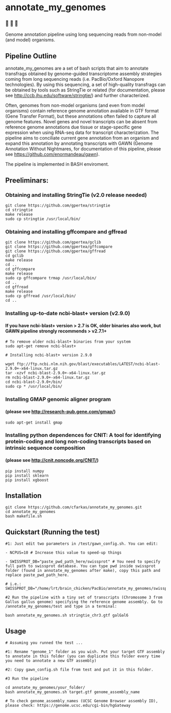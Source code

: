 # annotate_my_genomes 
### :microscope: :hatching_chick: :hatched_chick: 
Genome annotation pipeline using long sequencing reads from non-model (and model) organisms.

## Pipeline Outline

  annotate_my_genomes are a set of bash scripts that aim to annotate transfrags obtained by genome-guided transcriptome assembly strategies coming from long sequencing reads (i.e. PacBio/Oxford Nanopore technologies). By using this sequencing, a set of high-quality transfrags can be obtained by tools such as StringTie or related (for documentation, please see http://ccb.jhu.edu/software/stringtie/) and further characterized. 
  
  Often, genomes from non-model organisms (and even from model organisms) contain reference genome annotation available in GTF format (Gene Transfer Format), but these annotations often failed to capture all genome features. Novel genes and novel transcripts can be absent from reference genome annotations due tissue or stage-specific gene expression when using RNA-seq data for transcript characterization. The pipeline aims to conciliate current gene annotation from an organism and expand this annotation by annotating transcripts with GAWN (Genome Annotation Without Nightmares, for documentation of this pipeline, please see https://github.com/enormandeau/gawn). 

The pipeline is implemented in BASH enviroment.


## Preeliminars:
### Obtaining and installing StringTie (v2.0 release needed)

```
git clone https://github.com/gpertea/stringtie
cd stringtie
make release
sudo cp stringtie /usr/local/bin/
```
### Obtaining and installing gffcompare and gffread

```
git clone https://github.com/gpertea/gclib
git clone https://github.com/gpertea/gffcompare
git clone https://github.com/gpertea/gffread
cd gclib
make release
cd ..
cd gffcompare
make release
sudo cp gffcompare trmap /usr/local/bin/
cd ..
cd gffread
make release
sudo cp gffread /usr/local/bin/
cd ..
```
### Installing up-to-date ncbi-blast+ version (v2.9.0)
#### If you have ncbi-blast+ version > 2.7 is OK, older binaries also work, but GAWN pipeline strongly recommends > v2.7.1+

```
# To remove older ncbi-blast+ binaries from your system 
sudo apt-get remove ncbi-blast+

# Installing ncbi-blast+ version 2.9.0

wget ftp://ftp.ncbi.nlm.nih.gov/blast/executables/LATEST/ncbi-blast-2.9.0+-x64-linux.tar.gz
tar -xzvf ncbi-blast-2.9.0+-x64-linux.tar.gz
rm ncbi-blast-2.9.0+-x64-linux.tar.gz
cd ncbi-blast-2.9.0+/bin/
sudo cp * /usr/local/bin/ 
```
### Installing GMAP genomic aligner program 
#### (please see http://research-pub.gene.com/gmap/)

```
sudo apt-get install gmap
```

### Installing python dependences for CNIT: A tool for identifying protein-coding and long non-coding transcripts based on intrinsic sequence composition 
#### (please see http://cnit.noncode.org/CNIT/)

```
pip install numpy
pip install sklearn
pip install xgboost
```

## Installation
  
```
git clone https://github.com/cfarkas/annotate_my_genomes.git
cd annotate_my_genomes
bash makefile.sh
```

## Quickstart (Running the test)
```
#1: Just edit two parameters in /test/gawn_config.sh. You can edit:

- NCPUS=10 # Increase this value to speed-up things

- SWISSPROT_DB="paste_pwd_path_here/swissprot" # You need to specify full path to swissprot database. You can type pwd inside swissprot folder (found in annotate_my_genomes after make), copy this path and replace paste_pwd_path_here.

# i.e.: SWISSPROT_DB="/home/lrt/brain_chicken/PacBio/annotate_my_genomes/swissprot/swissprot"

#2 Run the pipeline with a tiny set of transcripts (Chromosome 3 from Gallus gallus genome) specifying the reference genome assembly. Go to /annotate_my_genomes/test and type in a terminal: 

bash annotate_my_genomes.sh stringtie_chr3.gtf galGal6
```

## Usage

```
# Assuming you runned the test ...

#1: Rename "genome_1" folder as you wish. Put your target GTF assembly to annotate in this folder (you can duplicate this folder every time you need to annotate a new GTF assembly)

#2: Copy gawn_config.sh file from test and put it in this folder.

#3 Run the pipeline 

cd annotate_my_genomes/your_folder/
bash annotate_my_genomes.sh target.gtf genome_assembly_name

# To check genome_assembly_names (UCSC Genome Browser assembly ID), please check: https://genome.ucsc.edu/cgi-bin/hgGateway
```
